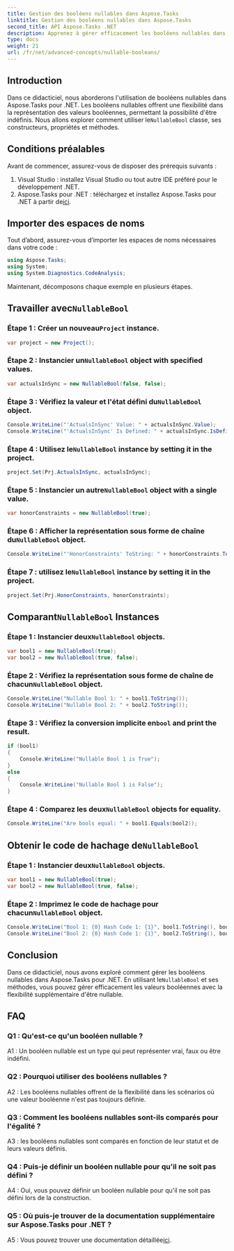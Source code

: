 ```yaml
---
title: Gestion des booléens nullables dans Aspose.Tasks
linktitle: Gestion des booléens nullables dans Aspose.Tasks
second_title: API Aspose.Tasks .NET
description: Apprenez à gérer efficacement les booléens nullables dans Aspose.Tasks pour .NET avec ce didacticiel complet. Maîtrisez l'utilisation de la classe `NullableBool` et améliorez votre développement .NET.
type: docs
weight: 21
url: /fr/net/advanced-concepts/nullable-booleans/
---
```

## Introduction

Dans ce didacticiel, nous aborderons l'utilisation de booléens nullables dans Aspose.Tasks pour .NET. Les booléens nullables offrent une flexibilité dans la représentation des valeurs booléennes, permettant la possibilité d'être indéfinis. Nous allons explorer comment utiliser le`NullableBool` classe, ses constructeurs, propriétés et méthodes.

## Conditions préalables

Avant de commencer, assurez-vous de disposer des prérequis suivants :

1. Visual Studio : installez Visual Studio ou tout autre IDE préféré pour le développement .NET.
2.  Aspose.Tasks pour .NET : téléchargez et installez Aspose.Tasks pour .NET à partir de[ici](https://releases.aspose.com/tasks/net/).

## Importer des espaces de noms

Tout d’abord, assurez-vous d’importer les espaces de noms nécessaires dans votre code :

```csharp
using Aspose.Tasks;
using System;
using System.Diagnostics.CodeAnalysis;


```

Maintenant, décomposons chaque exemple en plusieurs étapes.

##  Travailler avec`NullableBool`

###  Étape 1 : Créer un nouveau`Project` instance.

```csharp
var project = new Project();
```

###  Étape 2 : Instancier un`NullableBool` object with specified values.

```csharp
var actualsInSync = new NullableBool(false, false);
```

###  Étape 3 : Vérifiez la valeur et l'état défini du`NullableBool` object.

```csharp
Console.WriteLine("'ActualsInSync' Value: " + actualsInSync.Value);
Console.WriteLine("'ActualsInSync' Is Defined: " + actualsInSync.IsDefined);
```

###  Étape 4 : Utilisez le`NullableBool` instance by setting it in the project.

```csharp
project.Set(Prj.ActualsInSync, actualsInSync);
```

###  Étape 5 : Instancier un autre`NullableBool` object with a single value.

```csharp
var honorConstraints = new NullableBool(true);
```

###  Étape 6 : Afficher la représentation sous forme de chaîne du`NullableBool` object.

```csharp
Console.WriteLine("'HonorConstraints' ToString: " + honorConstraints.ToString());
```

###  Étape 7 : utilisez le`NullableBool` instance by setting it in the project.

```csharp
project.Set(Prj.HonorConstraints, honorConstraints);
```

##  Comparant`NullableBool` Instances

###  Étape 1 : Instancier deux`NullableBool` objects.

```csharp
var bool1 = new NullableBool(true);
var bool2 = new NullableBool(true, false);
```

###  Étape 2 : Vérifiez la représentation sous forme de chaîne de chacun`NullableBool` object.

```csharp
Console.WriteLine("Nullable Bool 1: " + bool1.ToString());
Console.WriteLine("Nullable Bool 2: " + bool2.ToString());
```

###  Étape 3 : Vérifiez la conversion implicite en`bool` and print the result.

```csharp
if (bool1)
{
    Console.WriteLine("Nullable Bool 1 is True");
}
else
{
    Console.WriteLine("Nullable Bool 1 is False");
}
```

###  Étape 4 : Comparez les deux`NullableBool` objects for equality.

```csharp
Console.WriteLine("Are bools equal: " + bool1.Equals(bool2));
```

##  Obtenir le code de hachage de`NullableBool`

###  Étape 1 : Instancier deux`NullableBool` objects.

```csharp
var bool1 = new NullableBool(true);
var bool2 = new NullableBool(true, false);
```

### Étape 2 : Imprimez le code de hachage pour chacun`NullableBool` object.

```csharp
Console.WriteLine("Bool 1: {0} Hash Code 1: {1}", bool1.ToString(), bool1.GetHashCode());
Console.WriteLine("Bool 2: {0} Hash Code 1: {1}", bool2.ToString(), bool2.GetHashCode());
```

## Conclusion

 Dans ce didacticiel, nous avons exploré comment gérer les booléens nullables dans Aspose.Tasks pour .NET. En utilisant le`NullableBool` et ses méthodes, vous pouvez gérer efficacement les valeurs booléennes avec la flexibilité supplémentaire d'être nullable.

## FAQ

### Q1 : Qu'est-ce qu'un booléen nullable ?

A1 : Un booléen nullable est un type qui peut représenter vrai, faux ou être indéfini.

### Q2 : Pourquoi utiliser des booléens nullables ?

A2 : Les booléens nullables offrent de la flexibilité dans les scénarios où une valeur booléenne n'est pas toujours définie.

### Q3 : Comment les booléens nullables sont-ils comparés pour l'égalité ?

A3 : les booléens nullables sont comparés en fonction de leur statut et de leurs valeurs définis.

### Q4 : Puis-je définir un booléen nullable pour qu'il ne soit pas défini ?

A4 : Oui, vous pouvez définir un booléen nullable pour qu'il ne soit pas défini lors de la construction.

### Q5 : Où puis-je trouver de la documentation supplémentaire sur Aspose.Tasks pour .NET ?

 A5 : Vous pouvez trouver une documentation détaillée[ici](https://reference.aspose.com/tasks/net/).